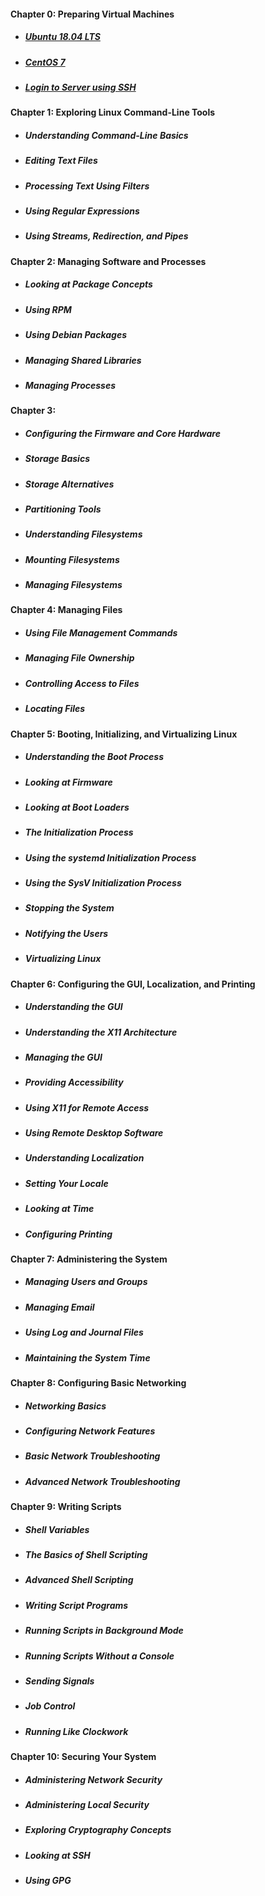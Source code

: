 
#### Chapter 0: Preparing Virtual Machines
- ##### [Ubuntu 18.04 LTS](00-vm-installation/UBUNTU-README.md)
- ##### [CentOS 7](00-vm-installation/CENTOS-README.md)
- ##### [Login to Server using SSH](00-vm-installation/SSH-README.md)


#### Chapter 1: Exploring Linux Command-Line Tools
- ##### Understanding Command-Line Basics
- ##### Editing Text Files
- ##### Processing Text Using Filters
- ##### Using Regular Expressions
- ##### Using Streams, Redirection, and Pipes

#### Chapter 2: Managing Software and Processes
- ##### Looking at Package Concepts
- ##### Using RPM
- ##### Using Debian Packages
- ##### Managing Shared Libraries
- ##### Managing Processes


#### Chapter 3:
- ##### Configuring the Firmware and Core Hardware
- ##### Storage Basics
- ##### Storage Alternatives
- ##### Partitioning Tools
- ##### Understanding Filesystems
- ##### Mounting Filesystems
- ##### Managing Filesystems


#### Chapter 4: Managing Files
- ##### Using File Management Commands
- ##### Managing File Ownership
- ##### Controlling Access to Files
- ##### Locating Files


#### Chapter 5: Booting, Initializing, and Virtualizing Linux
- ##### Understanding the Boot Process
- ##### Looking at Firmware
- ##### Looking at Boot Loaders
- ##### The Initialization Process
- ##### Using the systemd Initialization Process
- ##### Using the SysV Initialization Process
- ##### Stopping the System
- ##### Notifying the Users
- ##### Virtualizing Linux


#### Chapter 6: Configuring the GUI, Localization, and Printing
- ##### Understanding the GUI
- ##### Understanding the X11 Architecture
- ##### Managing the GUI
- ##### Providing Accessibility
- ##### Using X11 for Remote Access
- ##### Using Remote Desktop Software
- ##### Understanding Localization
- ##### Setting Your Locale
- ##### Looking at Time
- ##### Configuring Printing


#### Chapter 7: Administering the System
- ##### Managing Users and Groups
- ##### Managing Email
- ##### Using Log and Journal Files
- ##### Maintaining the System Time

#### Chapter 8: Configuring Basic Networking
- ##### Networking Basics
- ##### Configuring Network Features
- ##### Basic Network Troubleshooting
- ##### Advanced Network Troubleshooting

#### Chapter 9: Writing Scripts
- ##### Shell Variables
- ##### The Basics of Shell Scripting
- ##### Advanced Shell Scripting
- ##### Writing Script Programs
- ##### Running Scripts in Background Mode
- ##### Running Scripts Without a Console
- ##### Sending Signals
- ##### Job Control
- ##### Running Like Clockwork


#### Chapter 10: Securing Your System
- ##### Administering Network Security
- ##### Administering Local Security
- ##### Exploring Cryptography Concepts
- ##### Looking at SSH
- ##### Using GPG
















